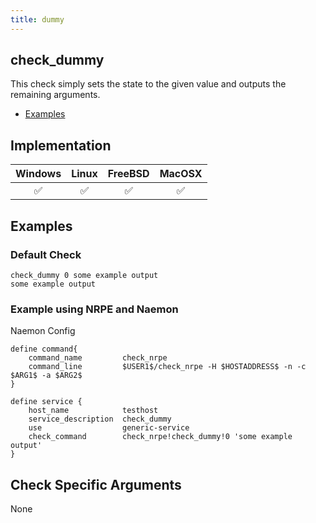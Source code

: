 ```yaml
---
title: dummy
---
```


## check_dummy

This check simply sets the state to the given value and outputs the remaining arguments.

- [Examples](#examples)

## Implementation

| Windows            | Linux              | FreeBSD            | MacOSX             |
|:------------------:|:------------------:|:------------------:|:------------------:|
| :white_check_mark: | :white_check_mark: | :white_check_mark: | :white_check_mark: |

## Examples

### Default Check

    check_dummy 0 some example output
    some example output

### Example using NRPE and Naemon

Naemon Config

    define command{
        command_name         check_nrpe
        command_line         $USER1$/check_nrpe -H $HOSTADDRESS$ -n -c $ARG1$ -a $ARG2$
    }

    define service {
        host_name            testhost
        service_description  check_dummy
        use                  generic-service
        check_command        check_nrpe!check_dummy!0 'some example output'
    }

## Check Specific Arguments

None
